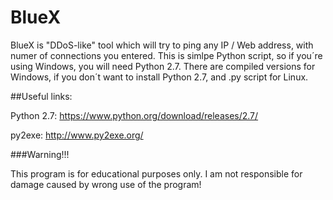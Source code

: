 # BlueX

BlueX is "DDoS-like" tool which will try to ping any IP / Web address, with numer of connections you entered.
This is simlpe Python script, so if you´re using Windows, you will need Python 2.7.
There are compiled versions for Windows, if you don´t want to install Python 2.7, and .py script for Linux.

##Useful links:

Python 2.7: https://www.python.org/download/releases/2.7/

py2exe: http://www.py2exe.org/

###Warning!!!

This program is for educational purposes only. I am not responsible for damage caused by wrong use of the program!
